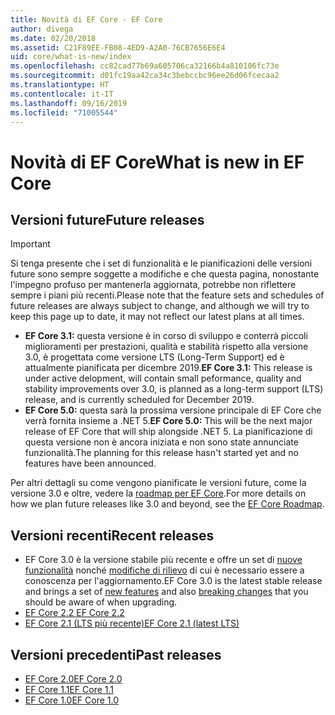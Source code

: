 ```yaml
---
title: Novità di EF Core - EF Core
author: divega
ms.date: 02/20/2018
ms.assetid: C21F89EE-FB08-4ED9-A2A0-76CB7656E6E4
uid: core/what-is-new/index
ms.openlocfilehash: cc82cad77b69a605706ca32166b4a810106fc73e
ms.sourcegitcommit: d01fc19aa42ca34c3bebccbc96ee26d06fcecaa2
ms.translationtype: HT
ms.contentlocale: it-IT
ms.lasthandoff: 09/16/2019
ms.locfileid: "71005544"
---
```

# <a name="what-is-new-in-ef-core"></a><span data-ttu-id="011ce-102">Novità di EF Core</span><span class="sxs-lookup"><span data-stu-id="011ce-102">What is new in EF Core</span></span>

## <a name="future-releases"></a><span data-ttu-id="011ce-103">Versioni future</span><span class="sxs-lookup"><span data-stu-id="011ce-103">Future releases</span></span>
> [!IMPORTANT]
> <span data-ttu-id="011ce-104">Si tenga presente che i set di funzionalità e le pianificazioni delle versioni future sono sempre soggette a modifiche e che questa pagina, nonostante l'impegno profuso per mantenerla aggiornata, potrebbe non riflettere sempre i piani più recenti.</span><span class="sxs-lookup"><span data-stu-id="011ce-104">Please note that the feature sets and schedules of future releases are always subject to change, and although we will try to keep this page up to date, it may not reflect our latest plans at all times.</span></span>

- <span data-ttu-id="011ce-105">**EF Core 3.1:** questa versione è in corso di sviluppo e conterrà piccoli miglioramenti per prestazioni, qualità e stabilità rispetto alla versione 3.0, è progettata come versione LTS (Long-Term Support) ed è attualmente pianificata per dicembre 2019.</span><span class="sxs-lookup"><span data-stu-id="011ce-105">**EF Core 3.1:** This release is under active delopment, will contain small peformance, quality and stability improvements over 3.0, is planned as a long-term support (LTS) release, and is currently scheduled for December 2019.</span></span>
- <span data-ttu-id="011ce-106">**EF Core 5.0:** questa sarà la prossima versione principale di EF Core che verrà fornita insieme a .NET 5.</span><span class="sxs-lookup"><span data-stu-id="011ce-106">**EF Core 5.0:** This will be the next major release of EF Core that will ship alongside .NET 5.</span></span> <span data-ttu-id="011ce-107">La pianificazione di questa versione non è ancora iniziata e non sono state annunciate funzionalità.</span><span class="sxs-lookup"><span data-stu-id="011ce-107">The planning for this release hasn't started yet and no features have been announced.</span></span>  

<span data-ttu-id="011ce-108">Per altri dettagli su come vengono pianificate le versioni future, come la versione 3.0 e oltre, vedere la [roadmap per EF Core](xref:core/what-is-new/roadmap).</span><span class="sxs-lookup"><span data-stu-id="011ce-108">For more details on how we plan future releases like 3.0 and beyond, see the [EF Core Roadmap](xref:core/what-is-new/roadmap).</span></span>

## <a name="recent-releases"></a><span data-ttu-id="011ce-109">Versioni recenti</span><span class="sxs-lookup"><span data-stu-id="011ce-109">Recent releases</span></span>

- <span data-ttu-id="011ce-110">EF Core 3.0 è la versione stabile più recente e offre un set di [nuove funzionalità](xref:core/what-is-new/ef-core-3.0/features) nonché [modifiche di rilievo](xref:core/what-is-new/ef-core-3.0/breaking-changes) di cui è necessario essere a conoscenza per l'aggiornamento.</span><span class="sxs-lookup"><span data-stu-id="011ce-110">EF Core 3.0 is the latest stable release and brings a set of [new features](xref:core/what-is-new/ef-core-3.0/features) and also [breaking changes](xref:core/what-is-new/ef-core-3.0/breaking-changes) that you should be aware of when upgrading.</span></span>
- [<span data-ttu-id="011ce-111">EF Core 2.2 </span><span class="sxs-lookup"><span data-stu-id="011ce-111">EF Core 2.2 </span></span>](xref:core/what-is-new/ef-core-2.2)
- [<span data-ttu-id="011ce-112">EF Core 2.1 (LTS più recente)</span><span class="sxs-lookup"><span data-stu-id="011ce-112">EF Core 2.1 (latest LTS)</span></span>](xref:core/what-is-new/ef-core-2.1)

## <a name="past-releases"></a><span data-ttu-id="011ce-113">Versioni precedenti</span><span class="sxs-lookup"><span data-stu-id="011ce-113">Past releases</span></span>

- [<span data-ttu-id="011ce-114">EF Core 2.0</span><span class="sxs-lookup"><span data-stu-id="011ce-114">EF Core 2.0</span></span>](xref:core/what-is-new/ef-core-2.0)
- [<span data-ttu-id="011ce-115">EF Core 1.1</span><span class="sxs-lookup"><span data-stu-id="011ce-115">EF Core 1.1</span></span>](xref:core/what-is-new/ef-core-1.1)
- [<span data-ttu-id="011ce-116">EF Core 1.0</span><span class="sxs-lookup"><span data-stu-id="011ce-116">EF Core 1.0</span></span>](xref:core/what-is-new/ef-core-1.0)
